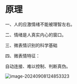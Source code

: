 # 原理

一、人的应激情绪不能被理智左右。

二、情绪是人真实内心的窗口。

三、微表情识别的科学基础

四、微表情特征：

自动连接、难以控制、判断真伪。



![image-20240908124853323](./../../TyporaImage/MicroExpression/image-20240908124853323.png)